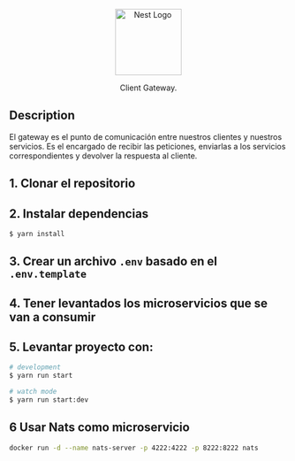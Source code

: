 <p align="center">
  <a href="http://nestjs.com/" target="blank"><img src="https://nestjs.com/img/logo-small.svg" width="120" alt="Nest Logo" /></a>
</p>

[circleci-image]: https://img.shields.io/circleci/build/github/nestjs/nest/master?token=abc123def456
[circleci-url]: https://circleci.com/gh/nestjs/nest

  <p align="center">Client Gateway.</p>
    <p align="center">


## Description

El gateway es el punto de comunicación entre nuestros clientes y nuestros servicios.
Es el encargado de recibir las peticiones, enviarlas a los servicios correspondientes y devolver la respuesta al cliente.

## 1. Clonar el repositorio



## 2. Instalar dependencias

```bash
$ yarn install
```

## 3. Crear un archivo `.env` basado en el `.env.template`

## 4. Tener levantados los microservicios que se van a consumir


## 5. Levantar proyecto con:

```bash
# development
$ yarn run start

# watch mode
$ yarn run start:dev
```

## 6 Usar Nats como microservicio

```sh
docker run -d --name nats-server -p 4222:4222 -p 8222:8222 nats
```